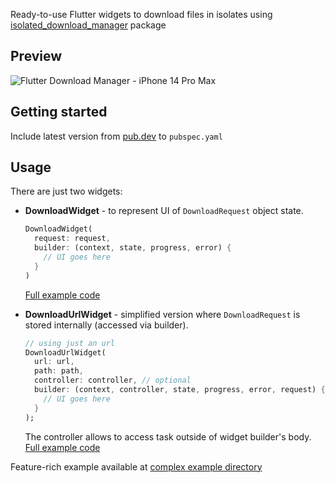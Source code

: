 Ready-to-use Flutter widgets to download files in isolates using [isolated_download_manager](https://pub.dev/packages/isolated_download_manager) package

## Preview

![Flutter Download Manager - iPhone 14 Pro Max](https://user-images.githubusercontent.com/21260939/193834026-52c81596-cdbd-40cd-a487-ba6d8dfb2edd.png)

## Getting started

Include latest version from [pub.dev](https://pub.dev/packages/isolated_download_manager_flutter) to `pubspec.yaml`

## Usage

There are just two widgets:
- **DownloadWidget** - to represent UI of `DownloadRequest` object state.
  ```dart
  DownloadWidget(
    request: request, 
    builder: (context, state, progress, error) {
      // UI goes here 
    }
  )
  ```
  [Full example code](example/simple/flutter_request_example.dart)

- **DownloadUrlWidget** - simplified version where `DownloadRequest` is stored internally (accessed via builder).
  ```dart
  // using just an url
  DownloadUrlWidget(
    url: url, 
    path: path, 
    controller: controller, // optional
    builder: (context, controller, state, progress, error, request) {
      // UI goes here 
    }
  );
  ```
  The controller allows to access task outside of widget builder's body.
  [Full example code](example/simple/flutter_url_example.dart)

Feature-rich example available at [complex example directory](example/complex)
